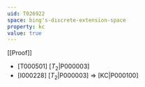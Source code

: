 ```yaml
---
uid: T026922
space: bing's-discrete-extension-space
property: kc
value: true
---
```

[[Proof]]

* [T000501] [$T_2$|P000003]
* [I000228] [$T_2$|P000003] => [KC|P000100]

